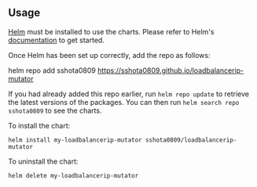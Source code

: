 ## Usage

[Helm](https://helm.sh) must be installed to use the charts.  Please refer to
Helm's [documentation](https://helm.sh/docs) to get started.

Once Helm has been set up correctly, add the repo as follows:

helm repo add sshota0809 https://sshota0809.github.io/loadbalancerip-mutator

If you had already added this repo earlier, run `helm repo update` to retrieve
the latest versions of the packages.  You can then run `helm search repo
sshota0809` to see the charts.

To install the  chart:

    helm install my-loadbalancerip-mutator sshota0809/loadbalancerip-mutator

To uninstall the chart:

    helm delete my-loadbalancerip-mutator
